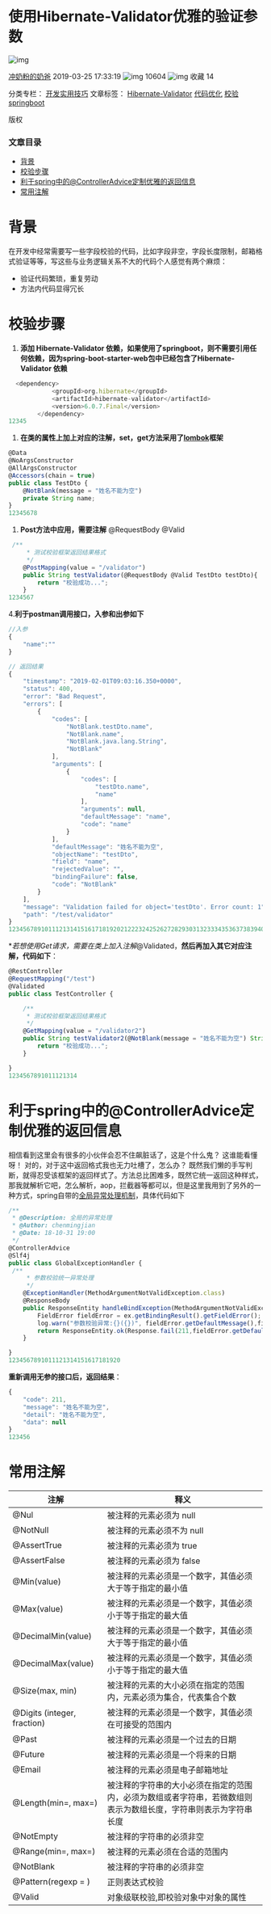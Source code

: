 # 使用Hibernate-Validator优雅的验证参数

![img](https://csdnimg.cn/release/blogv2/dist/pc/img/original.png)

[冲奶粉的奶爸](https://me.csdn.net/qq_32258777) 2019-03-25 17:33:19 ![img](https://csdnimg.cn/release/blogv2/dist/pc/img/articleReadEyes.png) 10604 ![img](https://csdnimg.cn/release/blogv2/dist/pc/img/tobarCollect.png) 收藏 14

分类专栏： [开发实用技巧](https://blog.csdn.net/qq_32258777/category_7751979.html) 文章标签： [Hibernate-Validator](https://so.csdn.net/so/search/s.do?q=Hibernate-Validator&t=blog&o=vip&s=&l=&f=&viparticle=) [代码优化](https://www.csdn.net/gather_20/MtTaEg1sMjM5MDMtYmxvZwO0O0OO0O0O.html) [校验](https://so.csdn.net/so/search/s.do?q=校验&t=blog&o=vip&s=&l=&f=&viparticle=) [springboot](https://www.csdn.net/gather_2c/MtTaEg0sMDg2NDYtYmxvZwO0O0OO0O0O.html)

版权



### 文章目录

- [背景](https://blog.csdn.net/qq_32258777/article/details/86743416#_1)
- [校验步骤](https://blog.csdn.net/qq_32258777/article/details/86743416#_6)
- [利于spring中的@ControllerAdvice定制优雅的返回信息](https://blog.csdn.net/qq_32258777/article/details/86743416#springControllerAdvice_103)
- [常用注解](https://blog.csdn.net/qq_32258777/article/details/86743416#_139)



# 背景

在开发中经常需要写一些字段校验的代码，比如字段非空，字段长度限制，邮箱格式验证等等，写这些与业务逻辑关系不大的代码个人感觉有两个麻烦：

- 验证代码繁琐，重复劳动
- 方法内代码显得冗长

# 校验步骤

1. **添加 Hibernate-Validator 依赖，如果使用了springboot，则不需要引用任何依赖，因为spring-boot-starter-web包中已经包含了Hibernate-Validator 依赖**

```javascript
  <dependency>
            <groupId>org.hibernate</groupId>
            <artifactId>hibernate-validator</artifactId>
            <version>6.0.7.Final</version>
        </dependency>
12345
```

1. **在类的属性上加上对应的注解，set，get方法采用了[lombok](https://blog.csdn.net/qq_32258777/article/details/80780078)框架**

```javascript
@Data
@NoArgsConstructor
@AllArgsConstructor
@Accessors(chain = true)
public class TestDto {
    @NotBlank(message = "姓名不能为空")
    private String name;
}
12345678
```

1. **Post方法中应用，需要注解** @RequestBody @Valid

```javascript
 /**
     * 测试校验框架返回结果格式
     */
    @PostMapping(value = "/validator")
    public String testValidator(@RequestBody @Valid TestDto testDto){
        return "校验成功...";
    }
1234567
```

4.**利于postman调用接口，入参和出参如下**

```javascript
//入参
{
	"name":""
}

// 返回结果
{
    "timestamp": "2019-02-01T09:03:16.350+0000",
    "status": 400,
    "error": "Bad Request",
    "errors": [
        {
            "codes": [
                "NotBlank.testDto.name",
                "NotBlank.name",
                "NotBlank.java.lang.String",
                "NotBlank"
            ],
            "arguments": [
                {
                    "codes": [
                        "testDto.name",
                        "name"
                    ],
                    "arguments": null,
                    "defaultMessage": "name",
                    "code": "name"
                }
            ],
            "defaultMessage": "姓名不能为空",
            "objectName": "testDto",
            "field": "name",
            "rejectedValue": "",
            "bindingFailure": false,
            "code": "NotBlank"
        }
    ],
    "message": "Validation failed for object='testDto'. Error count: 1",
    "path": "/test/validator"
}
12345678910111213141516171819202122232425262728293031323334353637383940
```

**若想使用Get请求，需要在类上加入注解*@Validated，**然后再加入其它对应注解，代码如下**：

```javascript
@RestController
@RequestMapping("/test")
@Validated
public class TestController {

    /**
     * 测试校验框架返回结果格式
     */
    @GetMapping(value = "/validator2")
    public String testValidator2(@NotBlank(message = "姓名不能为空") String name){
        return "校验成功...";
    }

}
1234567891011121314
```

# 利于spring中的@ControllerAdvice定制优雅的返回信息

相信看到这里会有很多的小伙伴会忍不住飙脏话了，这是个什么鬼？ 这谁能看懂呀！ 对的，对于这中返回格式我也无力吐槽了，怎么办？ 既然我们懒的手写判断，就得忍受该框架的返回样式了。方法总比困难多，既然它统一返回这种样式，那我就解析它吧，怎么解析，aop，拦截器等都可以，但是这里我用到了另外的一种方式，spring自带的[全局异常处理机制](https://blog.csdn.net/qq_32258777/article/details/86743416)，具体代码如下

```javascript
/**
 * @Description: 全局的异常处理
 * @Author: chenmingjian
 * @Date: 18-10-31 19:00
 */
@ControllerAdvice
@Slf4j
public class GlobalExceptionHandler {
 /**
     * 参数校验统一异常处理
     */
    @ExceptionHandler(MethodArgumentNotValidException.class)
    @ResponseBody
    public ResponseEntity handleBindException(MethodArgumentNotValidException ex) {
        FieldError fieldError = ex.getBindingResult().getFieldError();
        log.warn("参数校验异常:{}({})", fieldError.getDefaultMessage(),fieldError.getField());
        return ResponseEntity.ok(Response.fail(211,fieldError.getDefaultMessage(),fieldError.getDefaultMessage()));
    }

}
1234567891011121314151617181920
```

**重新调用无参的接口后，返回结果**：

```javascript
{
    "code": 211,
    "message": "姓名不能为空",
    "detail": "姓名不能为空",
    "data": null
}
123456
```

# 常用注解

| 注解                        | 释义                                                         |
| --------------------------- | ------------------------------------------------------------ |
| @Nul                        | 被注释的元素必须为 null                                      |
| @NotNull                    | 被注释的元素必须不为 null                                    |
| @AssertTrue                 | 被注释的元素必须为 true                                      |
| @AssertFalse                | 被注释的元素必须为 false                                     |
| @Min(value)                 | 被注释的元素必须是一个数字，其值必须大于等于指定的最小值     |
| @Max(value)                 | 被注释的元素必须是一个数字，其值必须小于等于指定的最大值     |
| @DecimalMin(value)          | 被注释的元素必须是一个数字，其值必须大于等于指定的最小值     |
| @DecimalMax(value)          | 被注释的元素必须是一个数字，其值必须小于等于指定的最大值     |
| @Size(max, min)             | 被注释的元素的大小必须在指定的范围内，元素必须为集合，代表集合个数 |
| @Digits (integer, fraction) | 被注释的元素必须是一个数字，其值必须在可接受的范围内         |
| @Past                       | 被注释的元素必须是一个过去的日期                             |
| @Future                     | 被注释的元素必须是一个将来的日期                             |
| @Email                      | 被注释的元素必须是电子邮箱地址                               |
| @Length(min=, max=)         | 被注释的字符串的大小必须在指定的范围内，必须为数组或者字符串，若微数组则表示为数组长度，字符串则表示为字符串长度 |
| @NotEmpty                   | 被注释的字符串的必须非空                                     |
| @Range(min=, max=)          | 被注释的元素必须在合适的范围内                               |
| @NotBlank                   | 被注释的字符串的必须非空                                     |
| @Pattern(regexp = )         | 正则表达式校验                                               |
| @Valid                      | 对象级联校验,即校验对象中对象的属性                          |